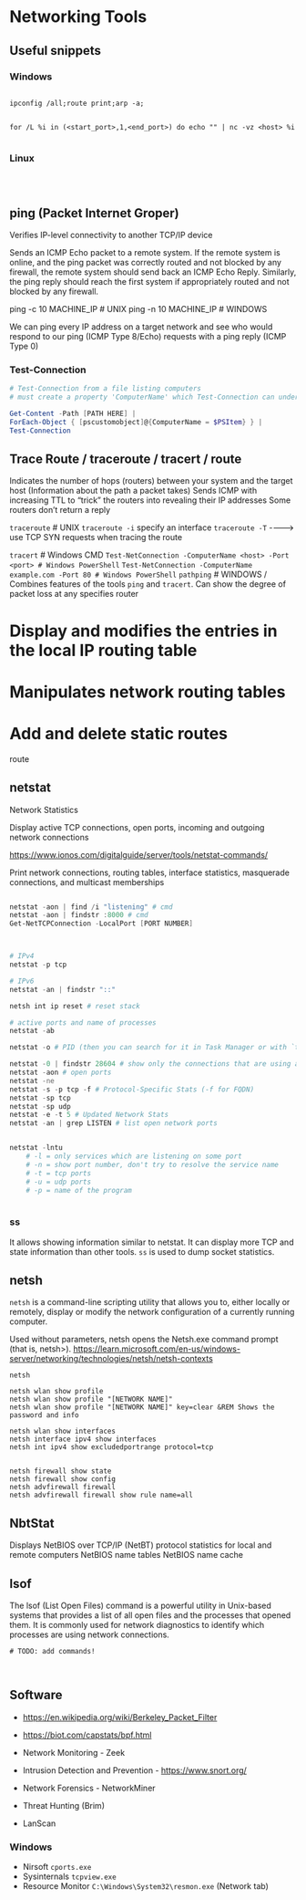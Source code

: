 # Networking Tools








## Useful snippets

### Windows
```

ipconfig /all;route print;arp -a;


for /L %i in (<start_port>,1,<end_port>) do echo "" | nc -vz <host> %i


```




### Linux
```



```

















## ping (Packet Internet Groper)

Verifies IP-level connectivity to another TCP/IP device

Sends an ICMP Echo packet to a remote system. If the remote system is online, and the ping packet was correctly routed and not blocked by any firewall, the remote system should send back an ICMP Echo Reply. Similarly, the ping reply should reach the first system if appropriately routed and not blocked by any firewall.

ping -c 10 MACHINE_IP # UNIX
ping -n 10 MACHINE_IP # WINDOWS
	
We can ping every IP address on a target network and see who would respond to our ping (ICMP Type 8/Echo) requests with a ping reply (ICMP Type 0)



	
### Test-Connection
```powershell
# Test-Connection from a file listing computers
# must create a property 'ComputerName' which Test-Connection can understand

Get-Content -Path [PATH HERE] |
ForEach-Object { [pscustomobject]@{ComputerName = $PSItem} } |
Test-Connection

```


















## Trace Route / traceroute / tracert / route
Indicates the number of hops (routers) between your system and the target host (Information about the path a packet takes)
Sends ICMP with increasing TTL to “trick” the routers into revealing their IP addresses
Some routers don’t return a reply


`traceroute` # UNIX
`traceroute -i`  specify an interface
`traceroute -T` ---->  use TCP SYN requests when tracing the route


`tracert` # Windows CMD
`Test-NetConnection -ComputerName <host> -Port <port> # Windows PowerShell`
`Test-NetConnection -ComputerName example.com -Port 80 # Windows PowerShell`
`pathping` # WINDOWS / Combines features of the tools `ping` and `tracert`. Can show the degree of packet loss at any specifies router




# Display and modifies the entries in the local IP routing table
# Manipulates network routing tables
# Add and delete static routes
route

















## netstat

Network Statistics

Display active TCP connections, open ports, incoming and outgoing network connections

https://www.ionos.com/digitalguide/server/tools/netstat-commands/






Print network connections, routing tables, interface statistics, masquerade connections, and multicast memberships




```powershell

netstat -aon | find /i "listening" # cmd
netstat -aon | findstr :8000 # cmd
Get-NetTCPConnection -LocalPort [PORT NUMBER]



# IPv4
netstat -p tcp

# IPv6
netstat -an | findstr "::"

netsh int ip reset # reset stack

# active ports and name of processes
netstat -ab

netstat -o # PID (then you can search for it in Task Manager or with `tasklist /fi "pid eq [PID]"`)

netstat -0 | findstr 28604 # show only the connections that are using a specific PID
netstat -aon # open ports
netstat -ne
netstat -s -p tcp -f # Protocol-Specific Stats (-f for FQDN)
netstat -sp tcp
netstat -sp udp
netstat -e -t 5 # Updated Network Stats
netstat -an | grep LISTEN # list open network ports


netstat -lntu
	# -l = only services which are listening on some port
	# -n = show port number, don't try to resolve the service name
	# -t = tcp ports
	# -u = udp ports
	# -p = name of the program
	
```



### ss
It allows showing information similar to netstat. 
It can display more TCP and state information than other tools.
`ss` is used to dump socket statistics.





















##  netsh
`netsh` is a command-line scripting utility that allows you to, either locally or remotely, display or modify the network configuration of a currently running computer.

Used without parameters, netsh opens the Netsh.exe command prompt (that is, netsh>).
https://learn.microsoft.com/en-us/windows-server/networking/technologies/netsh/netsh-contexts

```
netsh

netsh wlan show profile
netsh wlan show profile "[NETWORK NAME]"
netsh wlan show profile "[NETWORK NAME]" key=clear &REM Shows the password and info

netsh wlan show interfaces
netsh interface ipv4 show interfaces
netsh int ipv4 show excludedportrange protocol=tcp

	
netsh firewall show state
netsh firewall show config
netsh advfirewall firewall
netsh advfirewall firewall show rule name=all

```







## NbtStat

Displays NetBIOS over TCP/IP (NetBT) protocol statistics for local and remote computers
NetBIOS name tables
NetBIOS name cache











## lsof
The lsof (List Open Files) command is a powerful utility in Unix-based systems that provides a list of all open files and the processes that opened them. It is commonly used for network diagnostics to identify which processes are using network connections.

```
# TODO: add commands!



```




















## Software

- <https://en.wikipedia.org/wiki/Berkeley_Packet_Filter>
- <https://biot.com/capstats/bpf.html>

- Network Monitoring - Zeek
- Intrusion Detection and Prevention - <https://www.snort.org/>
- Network Forensics - NetworkMiner
- Threat Hunting (Brim)
- LanScan

### Windows
- Nirsoft `cports.exe`
- Sysinternals `tcpview.exe`
- Resource Monitor `C:\Windows\System32\resmon.exe` (Network tab)